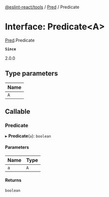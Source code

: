 [@eslint-react/tools](../README.md) / [Pred](../modules/Pred.md) / Predicate

# Interface: Predicate\<A\>

[Pred](../modules/Pred.md).Predicate

**`Since`**

2.0.0

## Type parameters

| Name |
| :--- |
| `A`  |

## Callable

### Predicate

▸ **Predicate**(`a`): `boolean`

#### Parameters

| Name | Type |
| :--- | :--- |
| `a`  | `A`  |

#### Returns

`boolean`

